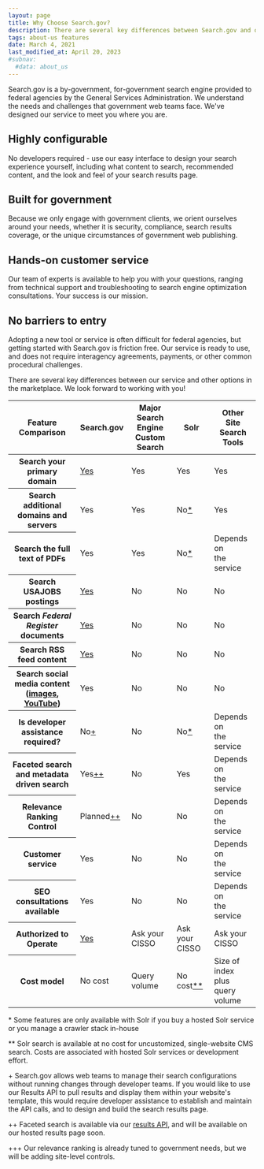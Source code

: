 ```yaml
---
layout: page
title: Why Choose Search.gov? 
description: There are several key differences between Search.gov and other options in the marketplace. Learn about our features, how they can help people find what they need on your agency's website, and how we can help make it easy to get search right on your website.
tags: about-us features
date: March 4, 2021
last_modified_at: April 20, 2023
#subnav:
  #data: about_us
---
```


Search.gov is a by-government, for-government search engine provided to federal agencies by the General Services Administration. We understand the needs and challenges that government web teams face. We've designed our service to meet you where you are.

## Highly configurable

No developers required - use our easy interface to design your search experience yourself, including what content to search, recommended content, and the look and feel of your search results page.

## Built for government

Because we only engage with government clients, we orient ourselves around your needs, whether it is security, compliance, search results coverage, or the unique circumstances of government web publishing.

## Hands-on customer service

Our team of experts is available to help you with your questions, ranging from technical support and troubleshooting to search engine optimization consultations. Your success is our mission.

## No barriers to entry

Adopting a new tool or service is often difficult for federal agencies, but getting started with Search.gov is friction free. Our service is ready to use, and does not require interagency agreements, payments, or other common procedural challenges.

There are several key differences between our service and other options in the marketplace. We look forward to working with you!

<div class="usa-table-container--scrollable" tabindex="0">
  <table class="usa-table usa-table--compact">
    <thead>
      <tr>
        <th scope="col">Feature<br />Comparison</th>
        <th scope="col" class="text-right">Search.gov</th>
        <th scope="col" class="text-right">Major Search<br />Engine Custom<br />Search</th>
        <th scope="col" class="text-right">Solr</th>
        <th scope="col" class="text-right">Other Site<br />Search Tools</th>
      </tr>
    </thead>
    <tr>
      <th scope="row">Search your<br />primary domain</th>
      <td class="text-tabular text-right"><a href="{{ site.baseurl }}/admin-center/content/domains.html">Yes</a></td>
      <td class="text-tabular text-right">Yes</td>
      <td class="text-tabular text-right">Yes</td>
      <td class="text-tabular text-right">Yes</td>
    </tr>
    <tr>
      <th scope="row">Search additional<br />domains and servers</th>
      <td class="text-tabular text-right">Yes</td>
      <td class="text-tabular text-right">Yes</td>
      <td class="text-tabular text-right">No<a href="#1star">*</a></td>
      <td class="text-tabular text-right">Yes</td>
    </tr>
    <tr>
      <th scope="row">Search the full<br />text of PDFs</th>
      <td class="text-tabular text-right">Yes</td>
      <td class="text-tabular text-right">Yes</td>
      <td class="text-tabular text-right">No<a href="#1star">*</a></td>
      <td class="text-tabular text-right">Depends on<br />the service</td>
    </tr>
    <tr>
      <th scope="row">Search USAJOBS<br />postings</th>
      <td class="text-tabular text-right"><a href="{{ site.baseurl }}/admin-center/display/jobs-module.html">Yes</a></td>
      <td class="text-tabular text-right">No</td>
      <td class="text-tabular text-right">No</td>
      <td class="text-tabular text-right">No</td>
    </tr>
    <tr>
      <th scope="row">Search <em>Federal<br />Register</em> documents</th>
      <td class="text-tabular text-right"><a href="{{ site.baseurl }}/admin-center/display/federal-register-module.html">Yes</a></td>
      <td class="text-tabular text-right">No</td>
      <td class="text-tabular text-right">No</td>
      <td class="text-tabular text-right">No</td>
    </tr>
    <tr>
      <th scope="row">Search RSS<br />feed content</th>
      <td class="text-tabular text-right"><a href="{{ site.baseurl }}/admin-center/content/rss.html">Yes</a></td>
      <td class="text-tabular text-right">No</td>
      <td class="text-tabular text-right">No</td>
      <td class="text-tabular text-right">No</td>
    </tr>
    <tr>
      <th scope="row">Search social<br />media content<br />(<a href="{{ site.baseurl }}/admin-center/content/flickr.html">images</a>,<br /><a href="{{ site.baseurl }}/admin-center/content/youtube.html">YouTube</a>)</th>
      <td class="text-tabular text-right">Yes</td>
      <td class="text-tabular text-right">No</td>
      <td class="text-tabular text-right">No</td>
      <td class="text-tabular text-right">No</td>
    </tr>
    <tr>
      <th scope="row">Is developer<br />assistance required?</th>
      <td class="text-tabular text-right">No<a href="#1plus">+</a></td>
      <td class="text-tabular text-right">No</td>
      <td class="text-tabular text-right">No<a href="#1star">*</a></td>
      <td class="text-tabular text-right">Depends on<br />the service</td>
    </tr>
    <tr>
      <th scope="row">Faceted search<br />and metadata<br />driven search</th>
      <td class="text-tabular text-right">Yes<a href="#2plus">++</a></td>
      <td class="text-tabular text-right">No</td>
      <td class="text-tabular text-right">Yes</td>
      <td class="text-tabular text-right">Depends on<br />the service</td>
    </tr>
    <tr>
      <th scope="row">Relevance Ranking<br />Control</th>
      <td class="text-tabular text-right">Planned<a href="#3plus">++</a></td>
      <td class="text-tabular text-right">No</td>
      <td class="text-tabular text-right">No</td>
      <td class="text-tabular text-right">Depends on<br />the service</td>
    </tr>
    <tr>
      <th scope="row">Customer service</th>
      <td class="text-tabular text-right">Yes</td>
      <td class="text-tabular text-right">No</td>
      <td class="text-tabular text-right">No</td>
      <td class="text-tabular text-right">Depends on<br />the service</td>
    </tr>
    <tr>
      <th scope="row">SEO consultations<br />available</th>
      <td class="text-tabular text-right">Yes</td>
      <td class="text-tabular text-right">No</td>
      <td class="text-tabular text-right">No</td>
      <td class="text-tabular text-right">Depends on<br />the service</td>
    </tr>
    <tr>
      <th scope="row">Authorized to<br />Operate</th>
      <td class="text-tabular text-right"><a href="{{ site.baseurl }}/about/security.html">Yes</a></td>
      <td class="text-tabular text-right">Ask your<br />CISSO</td>
      <td class="text-tabular text-right">Ask your<br />CISSO</td>
      <td class="text-tabular text-right">Ask your<br />CISSO</td>
    </tr>
    <tr>
      <th scope="row">Cost model</th>
      <td class="text-tabular text-right">No cost</td>
      <td class="text-tabular text-right">Query<br />volume</td>
      <td class="text-tabular text-right">No cost<a href="#2star">**</a></td>
      <td class="text-tabular text-right">Size of index<br />plus query<br />volume</td>
    </tr>
  </table>
</div>

<a name="1star"></a>\* Some features are only available with Solr if you buy a hosted Solr service or you manage a crawler stack in-house

<a name="2star"></a>\*\* Solr search is available at no cost for uncustomized, single-website CMS search. Costs are associated with hosted Solr services or development effort.

<a name="1plus"></a>\+ Search.gov allows web teams to manage their search configurations without running changes through developer teams. If you would like to use our Results API to pull results and display them within your website's template, this would require developer assistance to establish and maintain the API calls, and to design and build the search results page.

<a name="2plus"></a>\+\+ Faceted search is available via our <a href="https://open.gsa.gov/api/searchgov-results/" target="new">results API</a>, and will be available on our hosted results page soon.

<a name="3plus"></a>\+\+\+ Our relevance ranking is already tuned to government needs, but we will be adding site-level controls.
